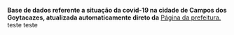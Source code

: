 **Base de dados referente a situação da covid-19 na cidade de Campos dos Goytacazes, atualizada automaticamente direto da** 
<a href="https://www.campos.rj.gov.br/search.php?PGpagina=1&PGporPagina=10&s=boletim">Página da prefeitura.</a> 
teste teste

